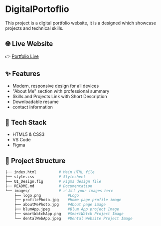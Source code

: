 # DigitalPortoflio
This project is a digital portfolio website, it is a designed which showcase projects and technical skills.

## 🌐 Live Website

👉 [Portfolio Live](https://vaishalikamboj001-stack.github.io/DigitalPortoflio/)

## ✨ Features

- Modern, responsive design for all devices
- "About Me" section with professional summary
- Skills and Projects Link with Short Description 
- Downloadable resume
- contact information

## 🔧 Tech Stack

- HTML5 & CSS3
- VS Code
- Figma

## 📁 Project Structure

```bash
├── index.html          # Main HTML file
├── style.css           # Stylesheet
├── UI_Design.fig       # Figma design file
├── README.md           # Documentation
└── images/             # ✅ All your images here
    ├── logo.png            #Logo     
    ├── profilePhoto.jpg    #Home page profile image
    ├── aboutMePhoto.jpg    #About page image
    ├── blumApp.jpeg        #Blum App project Image
    ├── smartWatchApp.png   #SmartWatch Project Image 
    └── dentalWebApp.jpeg   #Dental Website Project Image

